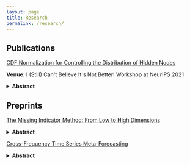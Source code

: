 ```yaml
---
layout: page
title: Research
permalink: /research/
---
```


## Publications

[CDF Normalization for Controlling the Distribution
of Hidden Nodes](https://proceedings.mlr.press/v163/ness22a/ness22a.pdf)

**Venue**: I (Still) Can't Believe It's Not Better! Workshop at NeurIPS 2021

<details>
<summary><b>Abstract</b></summary>
Batch Normalizaiton (BN) is a normalization method for deep neural networks
that has been shown to accelerate training. While the effectiveness of BN is
undisputed, the explanation of its effectiveness is still being studied. The original
BN paper attributes the success of BN to reducing internal covariate shift, so we
take this a step further and explicitly enforce a Gaussian distribution on hidden
layer activations. This approach proves to be ineffective, demonstrating further that
reducing internal covariate shift is not important for successful layer normalization.
</details>

## Preprints

[The Missing Indicator Method: From Low to High Dimensions](https://arxiv.org/pdf/2211.09259.pdf)

<details>
<summary><b>Abstract</b></summary>
Missing data is common in applied data science, particularly for
tabular data sets found in healthcare, social sciences, and natural
sciences. Most supervised learning methods only work on complete data, thus requiring preprocessing such as missing value imputation to work on incomplete data sets. However, imputation alone does not encode useful information about the missing values themselves. For data sets with informative missing patterns, the Missing Indicator Method (MIM), which adds indicator variables to indicate
the missing pattern, can be used in conjunction with imputation to
improve model performance. While commonly used in data science,
MIM is surprisingly understudied from an empirical and especially
theoretical perspective. In this paper, we show empirically and theoretically that MIM improves performance for informative missing
values, and we prove that MIM does not hurt linear models asymptotically for uninformative missing values. Additionally, we find
that for high-dimensional data sets with many uninformative indicators, MIM can induce model overfitting and thus test performance.
To address this issue, we introduce Selective MIM (SMIM), a novel
MIM extension that adds missing indicators only for features that
have informative missing patterns. We show empirically that SMIM
performs at least as well as MIM in general, and improves MIM for
high-dimensional data. Lastly, to demonstrate the utility of MIM
on real-world data science tasks, we demonstrate the effectiveness
of MIM and SMIM on clinical tasks generated from the MIMIC-III
database of electronic health records.
</details>

[Cross-Frequency Time Series Meta-Forecasting](https://arxiv.org/pdf/2302.02077.pdf)

<details>
<summary><b>Abstract</b></summary>
Meta-forecasting is a newly emerging field which combines meta-learning and
time series forecasting. The goal of meta-forecasting is to train over a collection
of source time series and generalize to new time series one-at-a-time. Previous
approaches in meta-forecasting achieve competitive performance, but with the
restriction of training a separate model for each sampling frequency. In this work,
we investigate meta-forecasting over different sampling frequencies, and introduce
a new model, the Continuous Frequency Adapter (CFA), specifically designed
to learn frequency-invariant representations. We find that CFA greatly improves
performance when generalizing to unseen frequencies, providing a first step towards
forecasting over larger multi-frequency datasets.
</details>

